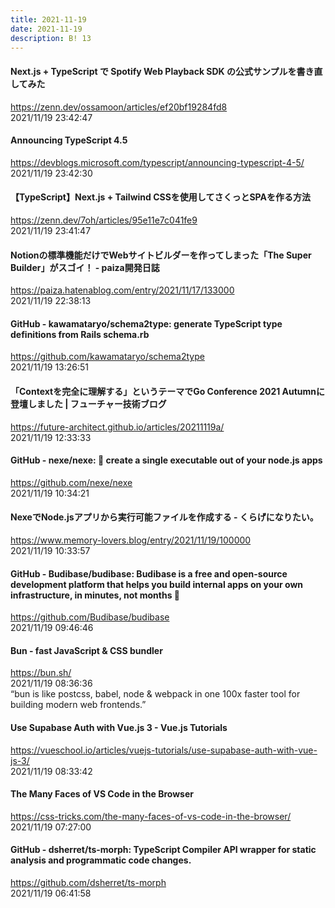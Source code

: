 ```yaml
---
title: 2021-11-19
date: 2021-11-19
description: B! 13
---
```


#### Next.js + TypeScript で Spotify Web Playback SDK の公式サンプルを書き直してみた
https://zenn.dev/ossamoon/articles/ef20bf19284fd8<br>
2021/11/19 23:42:47<br>


#### Announcing TypeScript 4.5
https://devblogs.microsoft.com/typescript/announcing-typescript-4-5/<br>
2021/11/19 23:42:30<br>


#### 【TypeScript】Next.js + Tailwind CSSを使用してさくっとSPAを作る方法
https://zenn.dev/7oh/articles/95e11e7c041fe9<br>
2021/11/19 23:41:47<br>


#### Notionの標準機能だけでWebサイトビルダーを作ってしまった「The Super Builder」がスゴイ！ - paiza開発日誌
https://paiza.hatenablog.com/entry/2021/11/17/133000<br>
2021/11/19 22:38:13<br>


#### GitHub - kawamataryo/schema2type: generate TypeScript type definitions from Rails schema.rb
https://github.com/kawamataryo/schema2type<br>
2021/11/19 13:26:51<br>


#### 「Contextを完全に理解する」というテーマでGo Conference 2021 Autumnに登壇しました | フューチャー技術ブログ
https://future-architect.github.io/articles/20211119a/<br>
2021/11/19 12:33:33<br>


#### GitHub - nexe/nexe: 🎉 create a single executable out of your node.js apps
https://github.com/nexe/nexe<br>
2021/11/19 10:34:21<br>


#### NexeでNode.jsアプリから実行可能ファイルを作成する - くらげになりたい。
https://www.memory-lovers.blog/entry/2021/11/19/100000<br>
2021/11/19 10:33:57<br>


#### GitHub - Budibase/budibase: Budibase is a free and open-source development platform that helps you build internal apps on your own infrastructure, in minutes, not months 🚀
https://github.com/Budibase/budibase<br>
2021/11/19 09:46:46<br>


#### Bun - fast JavaScript & CSS bundler
https://bun.sh/<br>
2021/11/19 08:36:36<br>
“bun is like postcss, babel, node & webpack in one 100x faster tool for building modern web frontends.”


#### Use Supabase Auth with Vue.js 3 - Vue.js Tutorials
https://vueschool.io/articles/vuejs-tutorials/use-supabase-auth-with-vue-js-3/<br>
2021/11/19 08:33:42<br>


#### The Many Faces of VS Code in the Browser
https://css-tricks.com/the-many-faces-of-vs-code-in-the-browser/<br>
2021/11/19 07:27:00<br>


#### GitHub - dsherret/ts-morph: TypeScript Compiler API wrapper for static analysis and programmatic code changes.
https://github.com/dsherret/ts-morph<br>
2021/11/19 06:41:58<br>


